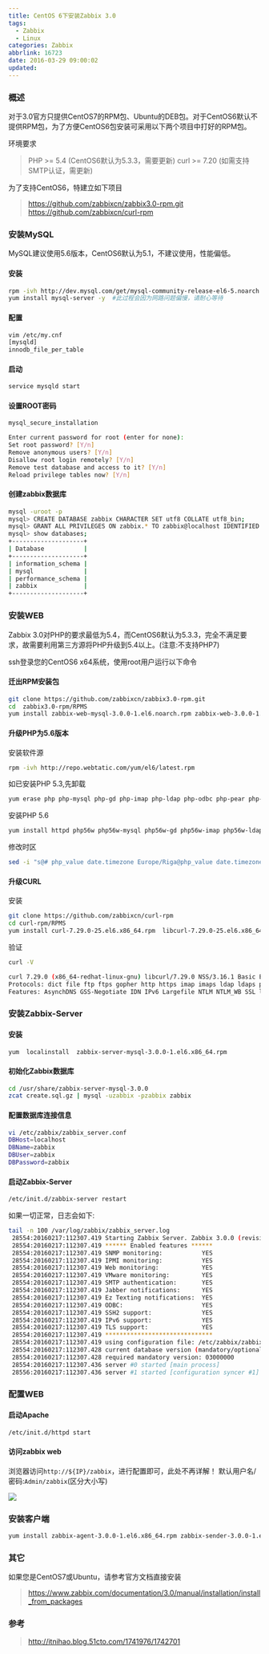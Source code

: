 ```yaml
---
title: CentOS 6下安装Zabbix 3.0
tags:
  - Zabbix
  - Linux
categories: Zabbix
abbrlink: 16723
date: 2016-03-29 09:00:02
updated:
---
```

### 概述

对于3.0官方只提供CentOS7的RPM包、Ubuntu的DEB包。对于CentOS6默认不提供RPM包，为了方便CentOS6包安装可采用以下两个项目中打好的RPM包。

环境要求

> PHP >= 5.4  (CentOS6默认为5.3.3，需要更新)
> curl >= 7.20 (如需支持SMTP认证，需更新)

为了支持CentOS6，特建立如下项目

> https://github.com/zabbixcn/zabbix3.0-rpm.git
> https://github.com/zabbixcn/curl-rpm

<!-- more -->

### 安装MySQL

MySQL建议使用5.6版本，CentOS6默认为5.1，不建议使用，性能偏低。

#### 安装
```bash
rpm -ivh http://dev.mysql.com/get/mysql-community-release-el6-5.noarch.rpm
yum install mysql-server -y  #此过程会因为网路问题偏慢，请耐心等待  
```

#### 配置
```bash
vim /etc/my.cnf  
[mysqld]
innodb_file_per_table   
```

#### 启动
```bash
service mysqld start  
```

#### 设置ROOT密码
```bash
mysql_secure_installation   

Enter current password for root (enter for none):
Set root password? [Y/n]
Remove anonymous users? [Y/n]
Disallow root login remotely? [Y/n]
Remove test database and access to it? [Y/n]
Reload privilege tables now? [Y/n]   
```

#### 创建zabbix数据库
```bash
mysql -uroot -p
mysql> CREATE DATABASE zabbix CHARACTER SET utf8 COLLATE utf8_bin;
mysql> GRANT ALL PRIVILEGES ON zabbix.* TO zabbix@localhost IDENTIFIED BY 'zabbix';
mysql> show databases;   
+--------------------+     
| Database           |     
+--------------------+     
| information_schema |     
| mysql              |     
| performance_schema |     
| zabbix             |     
+--------------------+
```

### 安装WEB

Zabbix 3.0对PHP的要求最低为5.4，而CentOS6默认为5.3.3，完全不满足要求，故需要利用第三方源将PHP升级到5.4以上。(注意:不支持PHP7)

ssh登录您的CentOS6 x64系统，使用root用户运行以下命令

#### 迁出RPM安装包

```bash
git clone https://github.com/zabbixcn/zabbix3.0-rpm.git
cd  zabbix3.0-rpm/RPMS
yum install zabbix-web-mysql-3.0.0-1.el6.noarch.rpm zabbix-web-3.0.0-1.el6.noarch.rpm
```

#### 升级PHP为5.6版本

安装软件源
```bash
rpm -ivh http://repo.webtatic.com/yum/el6/latest.rpm
```

如已安装PHP 5.3,先卸载

```bash
yum erase php php-mysql php-gd php-imap php-ldap php-odbc php-pear php-xml php-xmlrpc php-mcrypt php-mbstring php-devel php-pecl-memcached php-pecl-memcache  php-common php-pdo php-cli php-fpm libmemcached
```
安装PHP 5.6

```bash
yum install httpd php56w php56w-mysql php56w-gd php56w-imap php56w-ldap php56w-odbc php56w-pear php56w-xml php56w-xmlrpc php56w-mcrypt php56w-mbstring php56w-devel php56w-pecl-memcached  php56w-common php56w-pdo php56w-cli php56w-pecl-memcache php56w-bcmath php56w-fpm
```

修改时区

```bash
sed -i "s@# php_value date.timezone Europe/Riga@php_value date.timezone Asia/Shanghai@g" /etc/httpd/conf.d/zabbix.conf
```

#### 升级CURL

安装 
```bash
git clone https://github.com/zabbixcn/curl-rpm
cd curl-rpm/RPMS 
yum install curl-7.29.0-25.el6.x86_64.rpm  libcurl-7.29.0-25.el6.x86_64.rpm  libcurl-devel-7.29.0-25.el6.x86_64.rpm
```

验证
```bash
curl -V          

curl 7.29.0 (x86_64-redhat-linux-gnu) libcurl/7.29.0 NSS/3.16.1 Basic ECC zlib/1.2.3 libidn/1.18 libssh2/1.4.2
Protocols: dict file ftp ftps gopher http https imap imaps ldap ldaps pop3 pop3s rtsp scp sftp smtp smtps telnet tftp 
Features: AsynchDNS GSS-Negotiate IDN IPv6 Largefile NTLM NTLM_WB SSL libz 
```

### 安装Zabbix-Server

#### 安装

```bash
yum  localinstall  zabbix-server-mysql-3.0.0-1.el6.x86_64.rpm
```

#### 初始化Zabbix数据库

```bash
cd /usr/share/zabbix-server-mysql-3.0.0
zcat create.sql.gz | mysql -uzabbix -pzabbix zabbix
```

#### 配置数据库连接信息

```bash
vi /etc/zabbix/zabbix_server.conf
DBHost=localhost
DBName=zabbix
DBUser=zabbix
DBPassword=zabbix
```
#### 启动Zabbix-Server

```bash
/etc/init.d/zabbix-server restart
```

如果一切正常，日志会如下:

```bash
tail -n 100 /var/log/zabbix/zabbix_server.log
 28554:20160217:112307.419 Starting Zabbix Server. Zabbix 3.0.0 (revision 58460).
 28554:20160217:112307.419 ****** Enabled features ******
 28554:20160217:112307.419 SNMP monitoring:           YES
 28554:20160217:112307.419 IPMI monitoring:           YES
 28554:20160217:112307.419 Web monitoring:            YES
 28554:20160217:112307.419 VMware monitoring:         YES
 28554:20160217:112307.419 SMTP authentication:       YES
 28554:20160217:112307.419 Jabber notifications:      YES
 28554:20160217:112307.419 Ez Texting notifications:  YES
 28554:20160217:112307.419 ODBC:                      YES
 28554:20160217:112307.419 SSH2 support:              YES
 28554:20160217:112307.419 IPv6 support:              YES
 28554:20160217:112307.419 TLS support:               YES
 28554:20160217:112307.419 ******************************
 28554:20160217:112307.419 using configuration file: /etc/zabbix/zabbix_server.conf
 28554:20160217:112307.428 current database version (mandatory/optional): 03000000/03000000
 28554:20160217:112307.428 required mandatory version: 03000000
 28554:20160217:112307.436 server #0 started [main process]
 28556:20160217:112307.436 server #1 started [configuration syncer #1]
```

### 配置WEB

#### 启动Apache

```bash
/etc/init.d/httpd start
```

#### 访问zabbix web

浏览器访问`http://${IP}/zabbix`，进行配置即可，此处不再详解！
默认用户名/密码:`Admin/zabbix`(区分大小写)

![](http://www.hi-linux.com/img/linux/zabbix3.0.png)

### 安装客户端

```bash
yum install zabbix-agent-3.0.0-1.el6.x86_64.rpm zabbix-sender-3.0.0-1.el6.x86_64.rpm zabbix-get-3.0.0-1.el6.x86_64.rpm
```

### 其它

如果您是CentOS7或Ubuntu，请参考官方文档直接安装
> https://www.zabbix.com/documentation/3.0/manual/installation/install_from_packages

### 参考
> http://itnihao.blog.51cto.com/1741976/1742701